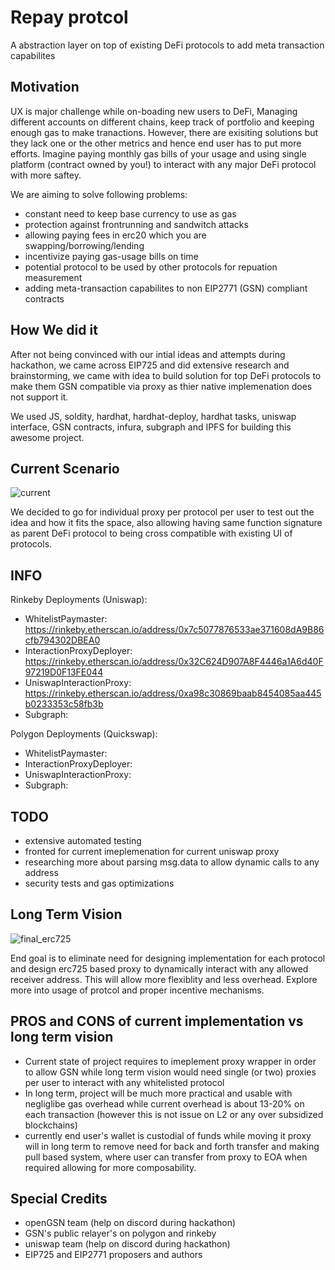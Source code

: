 # Repay protcol

A abstraction layer on top of existing DeFi protocols to add meta transaction capabilites

## Motivation

UX is major challenge while on-boading new users to DeFi, Managing different accounts on different chains, keep track of portfolio and keeping enough gas to make tranactions. However, there are exisiting solutions but they lack one or the other metrics and hence end user has to put more efforts. Imagine paying monthly gas bills of your usage and using single platform (contract owned by you!) to interact with any major DeFi protocol with more saftey.

We are aiming to solve following problems:

- constant need to keep base currency to use as gas
- protection against frontrunning and sandwitch attacks
- allowing paying fees in erc20 which you are swapping/borrowing/lending
- incentivize paying gas-usage bills on time
- potential protocol to be used by other protocols for repuation measurement
- adding meta-transaction capabilites to non EIP2771 (GSN) compliant contracts

## How We did it

After not being convinced with our intial ideas and attempts during hackathon, we came across EIP725 and did extensive research and brainstorming, we came with idea to build solution for top DeFi protocols to make them GSN compatible via proxy as thier native implemenation does not support it.

We used JS, soldity, hardhat, hardhat-deploy, hardhat tasks, uniswap interface, GSN contracts, infura, subgraph and IPFS for building this awesome project.

## Current Scenario

![current](https://user-images.githubusercontent.com/54898623/124495339-9f944900-ddd5-11eb-9b25-ba1e00e80654.png)

We decided to go for individual proxy per protocol per user to test out the idea and how it fits the space, also allowing having same function signature as parent DeFi protocol to being cross compatible with existing UI of protocols.

## INFO

Rinkeby Deployments (Uniswap):

- WhitelistPaymaster: https://rinkeby.etherscan.io/address/0x7c5077876533ae371608dA9B86cfb794302DBEA0
- InteractionProxyDeployer: https://rinkeby.etherscan.io/address/0x32C624D907A8F4446a1A6d40F97219D0F13FE044
- UniswapInteractionProxy: https://rinkeby.etherscan.io/address/0xa98c30869baab8454085aa445b0233353c58fb3b
- Subgraph: 

Polygon Deployments (Quickswap):

- WhitelistPaymaster:
- InteractionProxyDeployer:
- UniswapInteractionProxy:
- Subgraph: 

## TODO

- extensive automated testing
- fronted for current imeplemenation for current uniswap proxy
- researching more about parsing msg.data to allow dynamic calls to any address
- security tests and gas optimizations

## Long Term Vision

![final_erc725](https://user-images.githubusercontent.com/54898623/124495214-770c4f00-ddd5-11eb-9a4e-2543751e6e28.png)

End goal is to eliminate need for designing implementation for each protocol and design erc725 based proxy to dynamically interact with any allowed receiver address. This will allow more flexiblity and less overhead. Explore more into usage of protcol and proper incentive mechanisms.

## PROS and CONS of current implementation vs long term vision

- Current state of project requires to imeplement proxy wrapper in order to allow GSN while long term vision would need single (or two) proxies per user to interact with any whitelisted protocol
- In long term, project will be much more practical and usable with negliglibe gas overhead while current overhead is about 13-20% on each transaction (however this is not issue on L2 or any over subsidized blockchains)
- currently end user's wallet is custodial of funds while moving it proxy will in long term to remove need for back and forth transfer and making pull based system, where user can transfer from proxy to EOA when required allowing for more composability.

## Special Credits

- openGSN team (help on discord during hackathon)
- GSN's public relayer's on polygon and rinkeby
- uniswap team (help on discord during hackathon)
- EIP725 and EIP2771 proposers and authors

